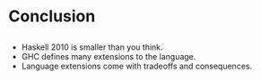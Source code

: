 # Conclusion

##

- Haskell 2010 is smaller than you think.
- GHC defines many extensions to the language.
- Language extensions come with tradeoffs and consequences.


